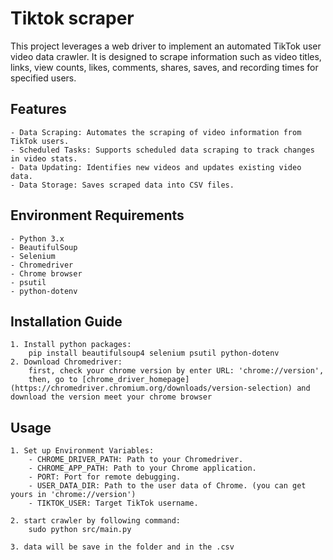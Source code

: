 # Tiktok scraper

This project leverages a web driver to implement an automated TikTok user video data crawler. It is designed to scrape information such as video titles, links, view counts, likes, comments, shares, saves, and recording times for specified users.

## Features

    - Data Scraping: Automates the scraping of video information from TikTok users.
    - Scheduled Tasks: Supports scheduled data scraping to track changes in video stats.
    - Data Updating: Identifies new videos and updates existing video data.
    - Data Storage: Saves scraped data into CSV files.

## Environment Requirements

    - Python 3.x
    - BeautifulSoup
    - Selenium
    - Chromedriver
    - Chrome browser
    - psutil
    - python-dotenv

## Installation Guide

    1. Install python packages:
        pip install beautifulsoup4 selenium psutil python-dotenv
    2. Download Chromedriver:
        first, check your chrome version by enter URL: 'chrome://version',
        then, go to [chrome_driver_homepage](https://chromedriver.chromium.org/downloads/version-selection) and download the version meet your chrome browser

## Usage

    1. Set up Environment Variables:
        - CHROME_DRIVER_PATH: Path to your Chromedriver.
        - CHROME_APP_PATH: Path to your Chrome application.
        - PORT: Port for remote debugging.
        - USER_DATA_DIR: Path to the user data of Chrome. (you can get yours in 'chrome://version')
        - TIKTOK_USER: Target TikTok username.

    2. start crawler by following command:
        sudo python src/main.py

    3. data will be save in the folder and in the .csv
